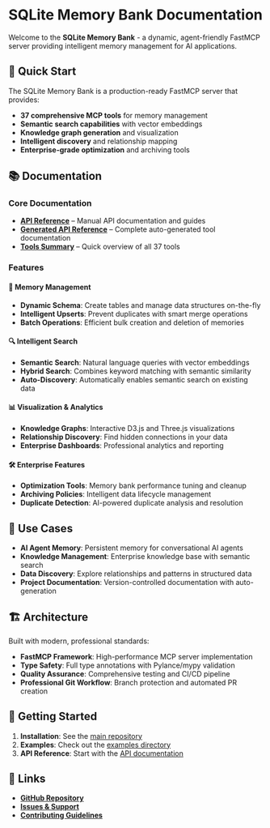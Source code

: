 # SQLite Memory Bank Documentation

Welcome to the **SQLite Memory Bank** - a dynamic, agent-friendly FastMCP server providing intelligent memory management for AI applications.

## 🚀 Quick Start

The SQLite Memory Bank is a production-ready FastMCP server that provides:

- **37 comprehensive MCP tools** for memory management
- **Semantic search capabilities** with vector embeddings
- **Knowledge graph generation** and visualization
- **Intelligent discovery** and relationship mapping
- **Enterprise-grade optimization** and archiving tools

## 📚 Documentation

### Core Documentation
- [**API Reference**](api.md) – Manual API documentation and guides
- [**Generated API Reference**](generated/api_reference.md) – Complete auto-generated tool documentation
- [**Tools Summary**](generated/tools_summary.md) – Quick overview of all 37 tools

### Features

#### 🧠 **Memory Management**
- **Dynamic Schema**: Create tables and manage data structures on-the-fly
- **Intelligent Upserts**: Prevent duplicates with smart merge operations
- **Batch Operations**: Efficient bulk creation and deletion of memories

#### 🔍 **Intelligent Search**
- **Semantic Search**: Natural language queries with vector embeddings
- **Hybrid Search**: Combines keyword matching with semantic similarity
- **Auto-Discovery**: Automatically enables semantic search on existing data

#### 📊 **Visualization & Analytics**
- **Knowledge Graphs**: Interactive D3.js and Three.js visualizations
- **Relationship Discovery**: Find hidden connections in your data
- **Enterprise Dashboards**: Professional analytics and reporting

#### 🛠️ **Enterprise Features**
- **Optimization Tools**: Memory bank performance tuning and cleanup
- **Archiving Policies**: Intelligent data lifecycle management
- **Duplicate Detection**: AI-powered duplicate analysis and resolution

## 🎯 **Use Cases**

- **AI Agent Memory**: Persistent memory for conversational AI agents
- **Knowledge Management**: Enterprise knowledge base with semantic search
- **Data Discovery**: Explore relationships and patterns in structured data
- **Project Documentation**: Version-controlled documentation with auto-generation

## 🏗️ **Architecture**

Built with modern, professional standards:

- **FastMCP Framework**: High-performance MCP server implementation
- **Type Safety**: Full type annotations with Pylance/mypy validation
- **Quality Assurance**: Comprehensive testing and CI/CD pipeline
- **Professional Git Workflow**: Branch protection and automated PR creation

## 📖 **Getting Started**

1. **Installation**: See the [main repository](https://github.com/robertmeisner/mcp_sqlite_memory_bank)
2. **Examples**: Check out the [examples directory](https://github.com/robertmeisner/mcp_sqlite_memory_bank/tree/main/examples)
3. **API Reference**: Start with the [API documentation](api.md)

## 🔗 **Links**

- [**GitHub Repository**](https://github.com/robertmeisner/mcp_sqlite_memory_bank)
- [**Issues & Support**](https://github.com/robertmeisner/mcp_sqlite_memory_bank/issues)
- [**Contributing Guidelines**](https://github.com/robertmeisner/mcp_sqlite_memory_bank/blob/main/CONTRIBUTING.md)
